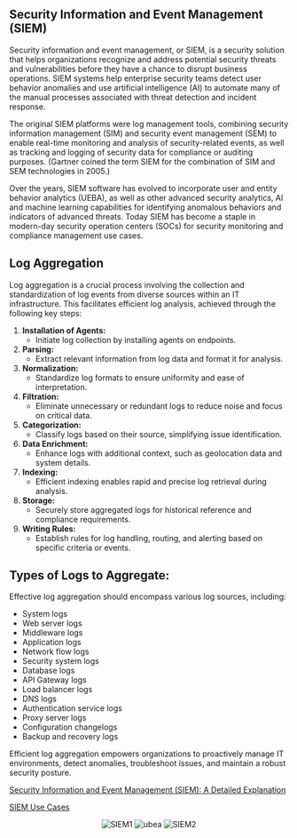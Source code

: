  Security Information and Event Management (SIEM)
 ------------------------------------------------
Security information and event management, or SIEM, is a security solution that helps organizations recognize and address potential security threats and vulnerabilities before they have a chance to disrupt business operations. SIEM systems help enterprise security teams detect user behavior anomalies and use artificial intelligence (AI) to automate many of the manual processes associated with threat detection and incident response.

The original SIEM platforms were log management tools, combining security information management (SIM) and security event management (SEM) to enable real-time monitoring and analysis of security-related events, as well as tracking and logging of security data for compliance or auditing purposes. (Gartner coined the term SIEM for the combination of SIM and SEM technologies in 2005.)

Over the years, SIEM software has evolved to incorporate user and entity behavior analytics (UEBA), as well as other advanced security analytics, AI and machine learning capabilities for identifying anomalous behaviors and indicators of advanced threats. Today SIEM has become a staple in modern-day security operation centers (SOCs) for security monitoring and compliance management use cases.

Log Aggregation
---------------
Log aggregation is a crucial process involving the collection and standardization of log events from diverse sources within an IT infrastructure. This facilitates efficient log analysis, achieved through the following key steps:

1. **Installation of Agents:**
   - Initiate log collection by installing agents on endpoints.
2. **Parsing:**
   - Extract relevant information from log data and format it for analysis.
3. **Normalization:**
   - Standardize log formats to ensure uniformity and ease of interpretation.
4. **Filtration:**
   - Eliminate unnecessary or redundant logs to reduce noise and focus on critical data.
5. **Categorization:**
   - Classify logs based on their source, simplifying issue identification.
6. **Data Enrichment:**
   - Enhance logs with additional context, such as geolocation data and system details.
7. **Indexing:**
   - Efficient indexing enables rapid and precise log retrieval during analysis.
8. **Storage:**
   - Securely store aggregated logs for historical reference and compliance requirements.
9. **Writing Rules:**
   - Establish rules for log handling, routing, and alerting based on specific criteria or events.

## Types of Logs to Aggregate:
Effective log aggregation should encompass various log sources, including:
- System logs
- Web server logs
- Middleware logs
- Application logs
- Network flow logs
- Security system logs
- Database logs
- API Gateway logs
- Load balancer logs
- DNS logs
- Authentication service logs
- Proxy server logs
- Configuration changelogs
- Backup and recovery logs

Efficient log aggregation empowers organizations to proactively manage IT environments, detect anomalies, troubleshoot issues, and maintain a robust security posture.

[Security Information and Event Management (SIEM): A Detailed Explanation](https://gbhackers.com/security-information-and-event-management-siem-a-detailed-explanation/)

[SIEM Use Cases](https://www.siemusecases.com/home)

<div align="center">
   
![SIEM1](https://github.com/MrM8BRH/MrM8BRH/assets/34133187/aee2b1cf-fd63-424c-ae4b-80a50a914245)
![ubea](https://github.com/MrM8BRH/MrM8BRH/assets/34133187/e532da33-3179-460c-9324-6be2c1ea9b9b)
![SIEM2](https://github.com/MrM8BRH/MrM8BRH/assets/34133187/95e37454-618e-4c46-ae00-b444dcb214e4)

</div>
